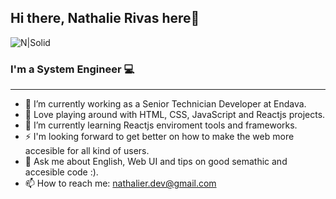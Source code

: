 ## Hi there, Nathalie Rivas here👋

![N|Solid](https://i.imgur.com/RnPEAjo.jpg)

### I'm a System Engineer 💻
***
- 👋 I’m currently working as a Senior Technician Developer at Endava.
- 🔭 Love playing around with HTML, CSS, JavaScript and Reactjs projects.
- 🌱 I’m currently learning Reactjs enviroment tools and frameworks.
- ⚡ I'm looking forward to get better on how to make the web more accesible for all kind of users.
- 💬 Ask me about English, Web UI and tips on good semathic and accesible code :).
- 📫 How to reach me: nathalier.dev@gmail.com
